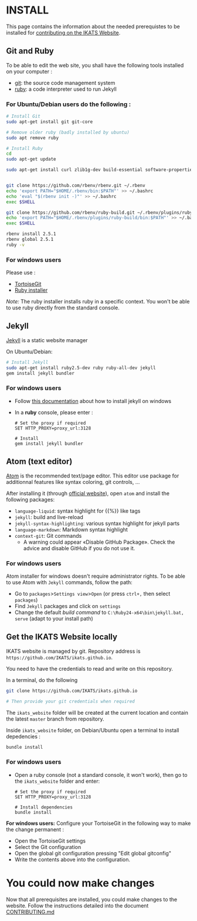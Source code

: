 # INSTALL

This page contains the information about the needed prerequistes to be installed for [contributing on the IKATS Website](CONTRIBUTING.website.md).


## Git and Ruby

To be able to edit the web site, you shall have the following tools installed on your computer :

- [git](https://git-scm.com/): the source code management system
- [ruby](https://www.ruby-lang.org/fr/): a code interpreter used to run Jekyll

### For Ubuntu/Debian users do the following :

```bash
# Install Git
sudo apt-get install git git-core

# Remove older ruby (badly installed by ubuntu)
sudo apt remove ruby

# Install Ruby
cd
sudo apt-get update

sudo apt-get install curl zlib1g-dev build-essential software-properties-common libssl-dev libreadline-dev libyaml-dev libsqlite3-dev sqlite3 libxml2-dev libxslt1-dev libcurl4-openssl-dev libffi-dev


git clone https://github.com/rbenv/rbenv.git ~/.rbenv
echo 'export PATH="$HOME/.rbenv/bin:$PATH"' >> ~/.bashrc
echo 'eval "$(rbenv init -)"' >> ~/.bashrc
exec $SHELL

git clone https://github.com/rbenv/ruby-build.git ~/.rbenv/plugins/ruby-build
echo 'export PATH="$HOME/.rbenv/plugins/ruby-build/bin:$PATH"' >> ~/.bashrc
exec $SHELL

rbenv install 2.5.1
rbenv global 2.5.1
ruby -v
```

### For windows users

Please use :

- [TortoiseGit](https://tortoisegit.org/)
- [Ruby installer](https://rubyinstaller.org/downloads/)

_Note:_ The ruby installer installs ruby in a specific context. You won't be able to use ruby directly from the standard console.

## Jekyll

[Jekyll](https://jekyllrb.com/) is a static website manager

On Ubuntu/Debian:

```bash
# Install Jekyll
sudo apt-get install ruby2.5-dev ruby ruby-all-dev jekyll
gem install jekyll bundler
```

### For windows users

- Follow [this documentation](https://jekyllrb.com/docs/windows/#installation-via-rubyinstaller) about how to install jekyll on windows
- In a **ruby** console, please enter :

  ```batch
  # Set the proxy if required
  SET HTTP_PROXY=proxy_url:3128

  # Install
  gem install jekyll bundler
  ```

## Atom (text editor)

[Atom](https://atom.io) is the recommended text/page editor.
This editor use package for additionnal features like syntax coloring, git controls, ...

After installing it (through [official website](https://atom.io)), open `atom` and install the following packages:

- `language-liquid`: syntax highlight for {{%}} like tags
- `jekyll`: build and live-reload
- `jekyll-syntax-highlighting`: various syntax highlight for jekyll parts
- `language-markdown`: Markdown syntax highlight
- `context-git`: Git commands
  - A warning could appear «Disable GitHub Package». Check the advice and disable GitHub if you do not use it.

### For windows users

Atom installer for windows doesn't require administrator rights.
To be able to use Atom with `Jekyll` commands, follow the path:

- Go to `packages`>`Settings view`>`Open` (or press `ctrl+,` then select `packages`)
- Find `Jekyll` packages and click on `settings`
- Change the default _build command_ to `C:\Ruby24-x64\bin\jekyll.bat, serve` (adapt to your install path)

## Get the IKATS Website locally

IKATS website is managed by git. Repository address is `https://github.com/IKATS/ikats.github.io`.

You need to have the credentials to read and write on this repository.

In a terminal, do the following

```bash
git clone https://github.com/IKATS/ikats.github.io

# Then provide your git credentials when required

```

The `ikats_website` folder will be created at the current location and contain the latest `master` branch from repository.

Inside `ikats_website` folder, on Debian/Ubuntu open a terminal to install depedencies :

```bash
bundle install
```

### For windows users

- Open a ruby console (not a standard console, it won't work), then go to the `ikats_website` folder and enter:

  ```batch
  # Set the proxy if required
  SET HTTP_PROXY=proxy_url:3128

  # Install dependencies
  bundle install
  ```

**For windows users:** Configure your TortoiseGit in the following way to make the change permanent :

- Open the TortoiseGit settings
- Select the Git configuration
- Open the global git configuration pressing "Edit global gitconfig"
- Write the contents above into the configuration.


# You could now make changes
Now that all prerequisites are installed, you could make changes to the website. Follow the instructions detailed into the document [CONTRIBUTING.md](CONTRIBUTING.website.md)
